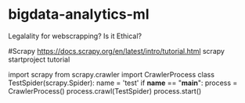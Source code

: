 # bigdata-analytics-ml

Legalality for webscrapping? Is it Ethical?


#Scrapy
https://docs.scrapy.org/en/latest/intro/tutorial.html
scrapy startproject tutorial

import scrapy
from scrapy.crawler import CrawlerProcess
class TestSpider(scrapy.Spider):
    name = 'test'
if __name__ == "__main__":
  process = CrawlerProcess()
  process.crawl(TestSpider)
  process.start()

